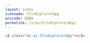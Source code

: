```yaml
---
layout: icons
iconname: FileExplorerApp
unicode: EBB0
permalink: /icon/FileExplorerApp/
---
```


``` html
<i class="mi mi-FileExplorerApp"></i>
```
